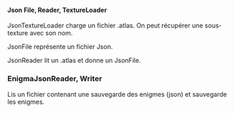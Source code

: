 #### Json File, Reader, TextureLoader

JsonTextureLoader charge un fichier .atlas. On peut récupérer une sous-texture
avec son nom.

JsonFile représente un fichier Json.

JsonReader lit un .atlas et donne un JsonFile.

### EnigmaJsonReader, Writer

Lis un fichier contenant une sauvegarde des enigmes (json) et sauvegarde les enigmes.